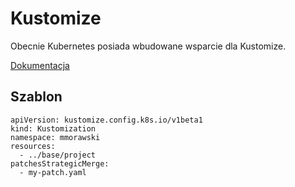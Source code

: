 # Kustomize

Obecnie Kubernetes posiada wbudowane wsparcie dla Kustomize.

[Dokumentacja](https://kubectl.docs.kubernetes.io/references/kustomize/kustomization/)

## Szablon

```
apiVersion: kustomize.config.k8s.io/v1beta1
kind: Kustomization
namespace: mmorawski
resources:
  - ../base/project
patchesStrategicMerge:
  - my-patch.yaml
```
